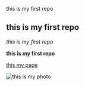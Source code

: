 this is my first repo

## this is my first repo ##

_this is my first repo_

**this is my first repo**


[this my page](https://www.facebook.com/muataz.muammar1)

![this is my photo](https://scontent-prg1-1.xx.fbcdn.net/v/t1.0-9/11061685_1087609194600473_7400413027506264377_n.jpg?_nc_cat=101&_nc_oc=AQmE3KxecGB_a-XnciTMPkf98kMpVfnoQHVjEukcWVUsRSwK-W2Tl0VyBc6T4g6aCio&_nc_ht=scontent-prg1-1.xx&oh=0e74b2e642ce6fd91fdf852173d6398d&oe=5E27BCFD)







